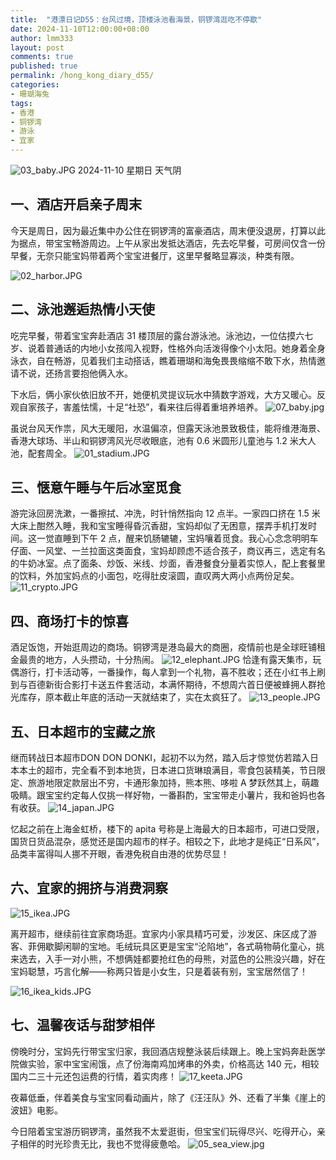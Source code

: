 ```yaml
---
title:  "港漂日记D55：台风过境，顶楼泳池看海景，铜锣湾逛吃不停歇"
date: 2024-11-10T12:00:00+08:00
author: lmm333
layout: post
comments: true
published: true
permalink: /hong_kong_diary_d55/
categories:
- 珊瑚海兔
tags:
- 香港
- 铜锣湾
- 游泳
- 宜家
---
```

![03_baby.JPG](../images/2024/2024-11-10-hong_kong_diary_d55/03_baby.JPG)
2024-11-10 星期日 天气阴

## 一、酒店开启亲子周末
今天是周日，因为最近集中办公住在铜锣湾的富豪酒店，周末便没退房，打算以此为据点，带宝宝畅游周边。上午从家出发抵达酒店，先去吃早餐，可房间仅含一份早餐，无奈只能宝妈带着两个宝宝进餐厅，这里早餐略显寡淡，种类有限。

<!--more-->

![02_harbor.JPG](../images/2024/2024-11-10-hong_kong_diary_d55/02_harbor.JPG)

## 二、泳池邂逅热情小天使
吃完早餐，带着宝宝奔赴酒店 31 楼顶层的露台游泳池。泳池边，一位估摸六七岁、说着普通话的内地小女孩闯入视野，性格外向活泼得像个小太阳。她身着全身泳衣，自在畅游，见着我们主动搭话，瞧着珊瑚和海兔畏畏缩缩不敢下水，热情邀请不说，还扬言要抱他俩入水。

下水后，俩小家伙依旧放不开，她便机灵提议玩水中猜数字游戏，大方又暖心。反观自家孩子，害羞怯懦，十足“社恐”，看来往后得着重培养培养。
![07_baby.jpg](../images/2024/2024-11-10-hong_kong_diary_d55/07_baby.jpg)

虽说台风天作祟，风大无暖阳，水温偏凉，但露天泳池景致极佳，能将维港海景、香港大球场、半山和铜锣湾风光尽收眼底，池有 0.6 米圆形儿童池与 1.2 米大人池，配套周全。
![01_stadium.JPG](../images/2024/2024-11-10-hong_kong_diary_d55/01_stadium.JPG)

## 三、惬意午睡与午后冰室觅食
游完泳回房洗漱，一番擦拭、冲洗，时针悄然指向 12 点半。一家四口挤在 1.5 米大床上酣然入睡，我和宝宝睡得昏沉香甜，宝妈却似了无困意，摆弄手机打发时间。这一觉直睡到下午 2 点，醒来饥肠辘辘，宝妈嚷着觅食。我心心念念明明车仔面、一风堂、一兰拉面这类面食，宝妈却顾虑不适合孩子，商议再三，选定有名的牛奶冰室。点了面条、炒饭、米线、炒面，香港餐食分量着实惊人，配上套餐里的饮料，外加宝妈点的小面包，吃得肚皮滚圆，直叹两大两小点两份足矣。
![11_crypto.JPG](../images/2024/2024-11-10-hong_kong_diary_d55/11_crypto.JPG)

## 四、商场打卡的惊喜
酒足饭饱，开始逛周边的商场。铜锣湾是港岛最大的商圈，疫情前也是全球旺铺租金最贵的地方，人头攒动，十分热闹。
![12_elephant.JPG](../images/2024/2024-11-10-hong_kong_diary_d55/12_elephant.JPG)
恰逢有露天集市，玩偶游行，打卡活动等，一番操作，每人拿到一个礼物，喜不胜收；还在小红书上刷到与百德新街合影打卡送五件套活动，本满怀期待，不想周六首日便被蜂拥人群抢光库存，原本截止年底的活动一天就结束了，实在太疯狂了。
![13_people.JPG](../images/2024/2024-11-10-hong_kong_diary_d55/13_people.JPG)

## 五、日本超市的宝藏之旅
继而转战日本超市DON DON DONKI，起初不以为然，踏入后才惊觉仿若踏入日本本土的超市，完全看不到本地货，日本进口货琳琅满目，零食包装精美，节日限定、旅游地限定款层出不穷，卡通形象加持，熊本熊、哆啦 A 梦跃然其上，萌趣吸睛。跟宝宝约定每人仅挑一样好物，一番斟酌，宝宝带走小薯片，我和爸妈也各有收获。
![14_japan.JPG](../images/2024/2024-11-10-hong_kong_diary_d55/14_japan.JPG)

忆起之前在上海金虹桥，楼下的 apita 号称是上海最大的日本超市，可进口受限，国货日货品混杂，感觉还是国内超市的样子。相较之下，此地才是纯正“日系风”，品类丰富得叫人挪不开眼，香港免税自由港的优势尽显！

## 六、宜家的拥挤与消费洞察
![15_ikea.JPG](../images/2024/2024-11-10-hong_kong_diary_d55/15_ikea.JPG)

离开超市，继续前往宜家商场逛。宜家内小家具精巧可爱，沙发区、床区成了游客、菲佣歇脚闲聊的宝地。毛绒玩具区更是宝宝“沦陷地”，各式萌物萌化童心，挑来选去，入手一对小熊，不想俩娃都要抢红色的母熊，对蓝色的公熊没兴趣，好在宝妈聪慧，巧言化解——称两只皆是小女生，只是着装有别，宝宝居然信了！

![16_ikea_kids.JPG](../images/2024/2024-11-10-hong_kong_diary_d55/16_ikea_kids.JPG)

## 七、温馨夜话与甜梦相伴
傍晚时分，宝妈先行带宝宝归家，我回酒店规整泳装后续跟上。晚上宝妈奔赴医学院做实验，家中宝宝闹饿，点了份海南鸡加烤串的外卖，价格高达 140 元，相较国内二三十元还包运费的行情，着实肉疼！
![17_keeta.JPG](../images/2024/2024-11-10-hong_kong_diary_d55/17_keeta.JPG)

夜幕低垂，伴着美食与宝宝同看动画片，除了《汪汪队》外、还看了半集《崖上的波妞》电影。

今日陪着宝宝游历铜锣湾，虽然我不太爱逛街，但宝宝们玩得尽兴、吃得开心，亲子相伴的时光珍贵无比，我也不觉得疲惫哈。
![05_sea_view.jpg](../images/2024/2024-11-10-hong_kong_diary_d55/05_sea_view.jpg)